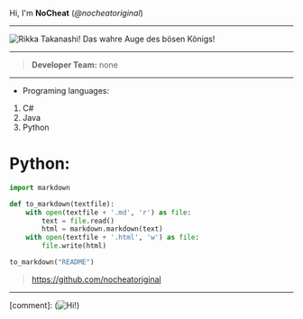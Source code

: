 Hi, I'm __NoCheat__ (_@nocheatoriginal_)

---
![](https://abload.de/img/rikka_pfp7ujv3.png "Rikka Takanashi! Das wahre Auge des bösen Königs!")

---

> __Developer Team:__  none

---
- Programing languages: 
1. C#
2. Java 
3. Python

# Python:

```python
import markdown

def to_markdown(textfile):
    with open(textfile + '.md', 'r') as file:
        text = file.read()
        html = markdown.markdown(text)
    with open(textfile + '.html', 'w') as file:
        file.write(html)

to_markdown("README")
```
> https://github.com/nocheatoriginal
---

[comment]: <Old pfp>  (![](https://abload.de/img/__profilbild__s2j47.jpeg "Hi!"))
